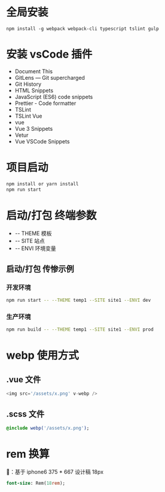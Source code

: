 # 全局安装

```
npm install -g webpack webpack-cli typescript tslint gulp
```

# 安装 vsCode 插件

- Document This
- GitLens — Git supercharged
- Git History
- HTML Snippets
- JavaScript (ES6) code snippets
- Prettier - Code formatter
- TSLint
- TSLint Vue
- vue
- Vue 3 Snippets
- Vetur
- Vue VSCode Snippets

# 项目启动

```bash
npm install or yarn install
npm run start
```

# 启动/打包 终端参数

- -- THEME 模板
- -- SITE 站点
- -- ENVI 环境变量

## 启动/打包 传惨示例

### 开发环境

```bash
npm run start -- --THEME temp1 --SITE site1 --ENVI dev
```

### 生产环境

```bash
npm run build -- --THEME temp1 --SITE site1 --ENVI prod
```

# webp 使用方式

## .vue 文件

```javascript
<img src='/assets/x.png' v-webp />
```

## .scss 文件

```sass
@include webp('/assets/x.png');
```

# rem 换算

🌰：基于 iphone6 375 \* 667 设计稿 18px

```sass
font-size: Rem(18rem);
```
